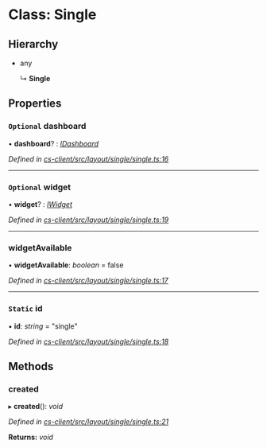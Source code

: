 # Class: Single

## Hierarchy

* any

  ↳ **Single**

## Properties

### `Optional` dashboard

• **dashboard**? : *[IDashboard](../interfaces/_cs_core_src_dashboard_dashboard_.idashboard.md)*

*Defined in [cs-client/src/layout/single/single.ts:16](https://github.com/RichardHovenkamp/csnext/blob/d817caa/packages/cs-client/src/layout/single/single.ts#L16)*

___

### `Optional` widget

• **widget**? : *[IWidget](../interfaces/_cs_core_src_widget_widget_.iwidget.md)*

*Defined in [cs-client/src/layout/single/single.ts:19](https://github.com/RichardHovenkamp/csnext/blob/d817caa/packages/cs-client/src/layout/single/single.ts#L19)*

___

###  widgetAvailable

• **widgetAvailable**: *boolean* = false

*Defined in [cs-client/src/layout/single/single.ts:17](https://github.com/RichardHovenkamp/csnext/blob/d817caa/packages/cs-client/src/layout/single/single.ts#L17)*

___

### `Static` id

▪ **id**: *string* = "single"

*Defined in [cs-client/src/layout/single/single.ts:18](https://github.com/RichardHovenkamp/csnext/blob/d817caa/packages/cs-client/src/layout/single/single.ts#L18)*

## Methods

###  created

▸ **created**(): *void*

*Defined in [cs-client/src/layout/single/single.ts:21](https://github.com/RichardHovenkamp/csnext/blob/d817caa/packages/cs-client/src/layout/single/single.ts#L21)*

**Returns:** *void*
